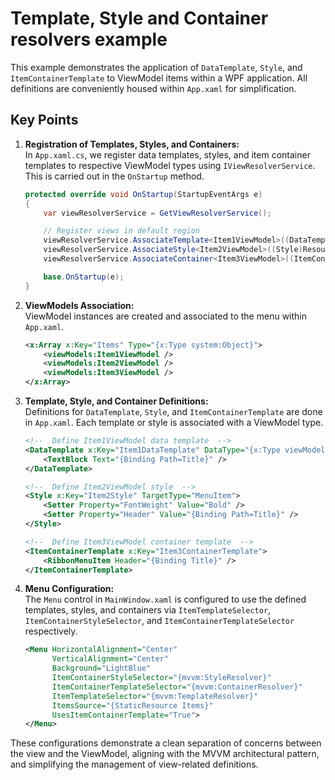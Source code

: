﻿# Template, Style and Container resolvers example

This example demonstrates the application of `DataTemplate`, `Style`, and `ItemContainerTemplate` to ViewModel items within a WPF application. All definitions are conveniently housed within `App.xaml` for simplification.

## Key Points

1. **Registration of Templates, Styles, and Containers:**  
   In `App.xaml.cs`, we register data templates, styles, and item container templates to respective ViewModel types using `IViewResolverService`. This is carried out in the `OnStartup` method.

    ```csharp
    protected override void OnStartup(StartupEventArgs e)
    {
        var viewResolverService = GetViewResolverService();

        // Register views in default region
        viewResolverService.AssociateTemplate<Item1ViewModel>((DataTemplate)Resources["Item1DataTemplate"]);
        viewResolverService.AssociateStyle<Item2ViewModel>((Style)Resources["Item2Style"]);
        viewResolverService.AssociateContainer<Item3ViewModel>((ItemContainerTemplate)Resources["Item3ContainerTemplate"]);

        base.OnStartup(e);
    }
    ```

2. **ViewModels Association:**  
   ViewModel instances are created and associated to the menu within `App.xaml`.

    ```xml
    <x:Array x:Key="Items" Type="{x:Type system:Object}">
        <viewModels:Item1ViewModel />
        <viewModels:Item2ViewModel />
        <viewModels:Item3ViewModel />
    </x:Array>
    ```

3. **Template, Style, and Container Definitions:**  
   Definitions for `DataTemplate`, `Style`, and `ItemContainerTemplate` are done in `App.xaml`. Each template or style is associated with a ViewModel type.

    ```xml
    <!--  Define Item1ViewModel data template  -->
    <DataTemplate x:Key="Item1DataTemplate" DataType="{x:Type viewModels:Item1ViewModel}">
        <TextBlock Text="{Binding Path=Title}" />
    </DataTemplate>

    <!--  Define Item2ViewModel style  -->
    <Style x:Key="Item2Style" TargetType="MenuItem">
        <Setter Property="FontWeight" Value="Bold" />
        <Setter Property="Header" Value="{Binding Path=Title}" />
    </Style>

    <!--  Define Item3ViewModel container template  -->
    <ItemContainerTemplate x:Key="Item3ContainerTemplate">
        <RibbonMenuItem Header="{Binding Title}" />
    </ItemContainerTemplate>
    ```

4. **Menu Configuration:**  
   The `Menu` control in `MainWindow.xaml` is configured to use the defined templates, styles, and containers via `ItemTemplateSelector`, `ItemContainerStyleSelector`, and `ItemContainerTemplateSelector` respectively.

    ```xml
    <Menu HorizontalAlignment="Center"
          VerticalAlignment="Center"
          Background="LightBlue"
          ItemContainerStyleSelector="{mvvm:StyleResolver}"
          ItemContainerTemplateSelector="{mvvm:ContainerResolver}"
          ItemTemplateSelector="{mvvm:TemplateResolver}"
          ItemsSource="{StaticResource Items}"
          UsesItemContainerTemplate="True">
    </Menu>
    ```

These configurations demonstrate a clean separation of concerns between the view and the ViewModel, aligning with the MVVM architectural pattern, and simplifying the management of view-related definitions.
